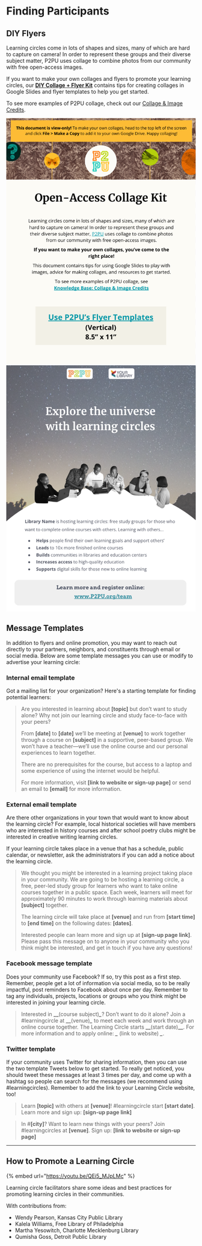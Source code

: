 # Finding Participants

## DIY Flyers

Learning circles come in lots of shapes and sizes, many of which are hard to capture on camera! In order to represent these groups and their diverse subject matter, P2PU uses collage to combine photos from our community with free open-access images.

If you want to make your own collages and flyers to promote your learning circles, our [**DIY Collage + Flyer Kit**](https://docs.google.com/presentation/d/1\_-Xl0TcniaRjYuK7E8JFMekrMDM3\_TLfBHAj6x61AMY/edit?usp=sharing) contains tips for creating collages in Google Slides and flyer templates to help you get started.&#x20;

To see more examples of P2PU collage, check out our [Collage & Image Credits](https://docs.p2pu.org/tools-and-resources/collage-and-image-credits).

![P2PU's DIY collage template (view in Google Slides)](<../.gitbook/assets/Screenshot 2022-02-15 5.06.32 PM.png>) ![A DIY Flyer Template (view in Google Slides)](<../.gitbook/assets/Screen Shot 2022-01-31 at 2.54.17 PM.png>)

## Message Templates

In addition to flyers and online promotion, you may want to reach out directly to your partners, neighbors, and constituents through email or social media. Below are some template messages you can use or modify to advertise your learning circle:

### **Internal email template**

Got a mailing list for your organization? Here's a starting template for finding potential learners:

> Are you interested in learning about **\[topic]** but don’t want to study alone? Why not join our learning circle and study face-to-face with your peers?
>
> From **\[date]** to **\[date]** we’ll be meeting at **\[venue]** to work together through a course on **\[subject]** in a supportive, peer-based group. We won’t have a teacher—we’ll use the online course and our personal experiences to learn together.
>
> There are no prerequisites for the course, but access to a laptop and some experience of using the internet would be helpful.
>
> For more information, visit **\[link to website or sign-up page]** or send an email to **\[email]** for more information.

### **External email template**

Are there other organizations in your town that would want to know about the learning circle? For example, local historical societies will have members who are interested in history courses and after school poetry clubs might be interested in creative writing learning circles.&#x20;

If your learning circle takes place in a venue that has a schedule, public calendar, or newsletter, ask the administrators if you can add a notice about the learning circle.

> We thought you might be interested in a learning project taking place in your community. We are going to be hosting a learning circle, a free, peer-led study group for learners who want to take online courses together in a public space. Each week, learners will meet for approximately 90 minutes to work through learning materials about **\[subject]** together.
>
> The learning circle will take place at **\[venue]** and run from **\[start time]** to **\[end time]** on the following dates: **\[dates]**.
>
> Interested people can learn more and sign up at **\[sign-up page link]**. Please pass this message on to anyone in your community who you think might be interested, and get in touch if you have any questions!

### **Facebook message template**

Does your community use Facebook? If so, try this post as a first step. Remember, people get a lot of information via social media, so to be really impactful, post reminders to Facebook about once per day. Remember to tag any individuals, projects, locations or groups who you think might be interested in joining your learning circle.

> Interested in **\_\_**(course subject)_**\_**_? Don’t want to do it alone? Join a #learningcircle at **\_\_**(venue)_**\_**_ to meet each week and work through an online course together. The Learning Circle starts **\_\_**(start date)**\_\_**. For more information and to apply online: _**\_**_ (link to website) _**\_**_.

### Twitter template

If your community uses Twitter for sharing information, then you can use the two template Tweets below to get started. To really get noticed, you should tweet these messages at least 3 times per day, and come up with a hashtag so people can search for the messages (we recommend using #learningcircles). Remember to add the link to your Learning Circle website, too!

> Learn **\[topic]** with others at **\[venue]**! #learningcircle start **\[start date]**. Learn more and sign up: **\[sign-up page link]**

> In #**\[city]**? Want to learn new things with your peers? Join #learningcircles at **\[venue]**. Sign up: **\[link to website or sign-up page]**

****

## How to Promote a Learning Circle

{% embed url="https://youtu.be/QEi5_MJpLMc" %}

Learning circle facilitators share some ideas and best practices for promoting learning circles in their communities.

With contributions from:

* Wendy Pearson, Kansas City Public Library
* Kalela Williams, Free Library of Philadelphia
* Martha Yesowitch, Charlotte Mecklenburg Library
* Qumisha Goss, Detroit Public Library
